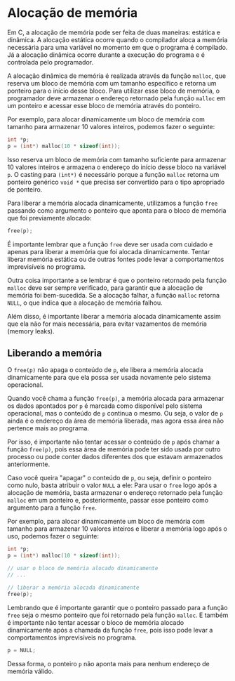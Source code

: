 # Alocação de memória

Em C, a alocação de memória pode ser feita de duas maneiras: estática e dinâmica. A alocação estática ocorre quando o compilador aloca a memória necessária para uma variável no momento em que o programa é compilado. Já a alocação dinâmica ocorre durante a execução do programa e é controlada pelo programador.

A alocação dinâmica de memória é realizada através da função `malloc`, que reserva um bloco de memória com um tamanho específico e retorna um ponteiro para o início desse bloco. Para utilizar esse bloco de memória, o programador deve armazenar o endereço retornado pela função `malloc` em um ponteiro e acessar esse bloco de memória através do ponteiro.

Por exemplo, para alocar dinamicamente um bloco de memória com tamanho para armazenar 10 valores inteiros, podemos fazer o seguinte:

```c
int *p;
p = (int*) malloc(10 * sizeof(int));
```

Isso reserva um bloco de memória com tamanho suficiente para armazenar 10 valores inteiros e armazena o endereço do início desse bloco na variável `p`. O casting para `(int*)` é necessário porque a função `malloc` retorna um ponteiro genérico `void *` que precisa ser convertido para o tipo apropriado de ponteiro.

Para liberar a memória alocada dinamicamente, utilizamos a função `free` passando como argumento o ponteiro que aponta para o bloco de memória que foi previamente alocado:

```c
free(p);
```

É importante lembrar que a função `free` deve ser usada com cuidado e apenas para liberar a memória que foi alocada dinamicamente. Tentar liberar memória estática ou de outras fontes pode levar a comportamentos imprevisíveis no programa.

Outra coisa importante a se lembrar é que o ponteiro retornado pela função `malloc` deve ser sempre verificado, para garantir que a alocação de memória foi bem-sucedida. Se a alocação falhar, a função `malloc` retorna `NULL`, o que indica que a alocação de memória falhou.

Além disso, é importante liberar a memória alocada dinamicamente assim que ela não for mais necessária, para evitar vazamentos de memória (memory leaks).

## Liberando a memória
O `free(p)` não apaga o conteúdo de `p`, ele libera a memória alocada dinamicamente para que ela possa ser usada novamente pelo sistema operacional.

Quando você chama a função `free(p)`, a memória alocada para armazenar os dados apontados por `p` é marcada como disponível pelo sistema operacional, mas o conteúdo de `p` continua o mesmo. Ou seja, o valor de `p` ainda é o endereço da área de memória liberada, mas agora essa área não pertence mais ao programa.

Por isso, é importante não tentar acessar o conteúdo de `p` após chamar a função `free(p)`, pois essa área de memória pode ter sido usada por outro processo ou pode conter dados diferentes dos que estavam armazenados anteriormente.

Caso você queira "apagar" o conteúdo de `p`, ou seja, definir o ponteiro como nulo, basta atribuir o valor `NULL` a ele:
Para usar o `free` logo após a alocação de memória, basta armazenar o endereço retornado pela função `malloc` em um ponteiro e, posteriormente, passar esse ponteiro como argumento para a função `free`.

Por exemplo, para alocar dinamicamente um bloco de memória com tamanho para armazenar 10 valores inteiros e liberar a memória logo após o uso, podemos fazer o seguinte:

```c
int *p;
p = (int*) malloc(10 * sizeof(int));

// usar o bloco de memória alocado dinamicamente
// ...

// liberar a memória alocada dinamicamente
free(p);
```

Lembrando que é importante garantir que o ponteiro passado para a função `free` seja o mesmo ponteiro que foi retornado pela função `malloc`. E também é importante não tentar acessar o bloco de memória alocado dinamicamente após a chamada da função `free`, pois isso pode levar a comportamentos imprevisíveis no programa.
```c
p = NULL;
```

Dessa forma, o ponteiro `p` não aponta mais para nenhum endereço de memória válido.

